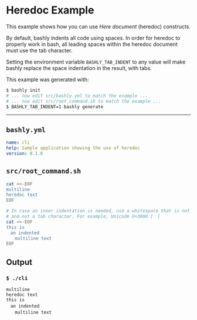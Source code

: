 # Heredoc Example

This example shows how you can use *Here document* (heredoc) constructs.

By default, bashly indents all code using spaces. In order for heredoc to
properly work in bash, all leading spaces within the heredoc document must use
the tab character.

Setting the environment variable `BASHLY_TAB_INDENT` to any value will make
bashly replace the space indentation in the result, with tabs.

This example was generated with:

```bash
$ bashly init
# ... now edit src/bashly.yml to match the example ...
# ... now edit src/root_command.sh to match the example ...
$ BASHLY_TAB_INDENT=1 bashly generate
```

<!-- include: src/root_command.sh -->

-----

## `bashly.yml`

````yaml
name: cli
help: Sample application showing the use of heredoc
version: 0.1.0
````

## `src/root_command.sh`

````bash
cat <<-EOF
multiline
heredoc text
EOF

# In case an inner indentation is needed, use a whitespace that is not a space
# and not a tab character. For example, Unicode U+3000 [　]
cat <<-EOF
this is
　an indented
　　multiline text
EOF


````


## Output

### `$ ./cli`

````shell
multiline
heredoc text
this is
　an indented
　　multiline text


````



